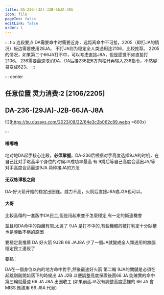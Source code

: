 ```yaml
---
title: DA-236-(JA)-J2B-66JA-J8A
icon: file
pageIno: false
editLink: false
order: 1
---
```


::: tip 连段要点
DA需要命中时需要近身，远距离命中不可接，2205（即打JA的情况）板边需要使用28JA。
不打JA则为稳定全人类通用连2106，比较推荐。
2205的情况，如果第二个66JA打不中，可以考虑直接J8A，但是感觉不如直接打2106。
236需要最速取消DA，DA后接236把6方向松开再输入236指令，不然容易变成623。
:::

::: center
## **任意位置 灵力消费:2 [2106/2205]** 
## **DA-236-(29JA)-J2B-66JA-J8A**

![](https://bu.dusays.com/2023/08/22/64e3c2b062c89.webp =600x)


:::

#### **嘟嘟噜**
地对地DA起手核心连段，**必须掌握**。DA-236后根据对手高度选择9JA的时机，在自己比对手略高半个身位的时候JA成功率最高
有 9跳后等自己高度合适出JA/等对手高度合适最速9JA 两种接JA的方法

#### **无双练谭极之段**
DA-好火箭开始的稳定出圈连。威力不高，火箭后直接J6A或J2A也可以。

#### **大哥**
比較高傷的一套版中DA民工,但是用起來並不怎麼穩定,有一定的斷連機會

並且和DA命中的距離有關,太遠了 9JA 是打不中的,有些機體的被打判定十分臥槽也是導致不穩的原因

要穩定我推薦 DA 好火箭 9J2B 66 JAJ8A 少了一個JA就變成全人類通用的無腦穩定民工連段了

要點：

DA在一個身位以內的地方命中對手,然後最速好火箭 
第二輪 9JA的關鍵是必須在起跳剛剛開始落下的時候出 JA J2B 以便調整高度保證後面66 JA 能確實的命中
第三輪就最速 66 JA J8A  出圈收工 (如果前面JA沒有調整高度這裡的 66 JA 會MISS 應該用 66 J8A 代替)



